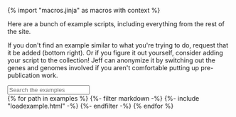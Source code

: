 {% import "macros.jinja" as macros with context %}

Here are a bunch of example scripts, including everything from the rest of the site.

If you don't find an example similar to what you're trying to do, request that it be added (bottom right).
Or if you figure it out yourself, consider adding your script to the collection!
Jeff can anonymize it by switching out the genes and genomes involved
if you aren't comfortable putting up pre-publication work.

<input id="examplesearch" placeholder="Search the examples" id="box" type="text"/>

<div id="examples">
{% for path in examples %}
  {%- filter markdown -%}
	{%- include "loadexample.html" -%}
  {%- endfilter -%}
{% endfor %}
</div>
